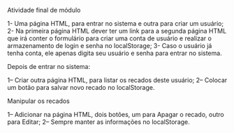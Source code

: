 Atividade final de módulo

1- Uma página HTML, para entrar no sistema e outra para criar um usuário;
2- Na primeira página HTML dever ter um link para a segunda página HTML que irá conter o formulário para criar uma conta de usuário e
realizar o armazenamento de login e senha no localStorage;
3- Caso o usuário já tenha conta, ele apenas digita seu usuário e senha para entrar no sistema.

Depois de entrar no sistema:

1– Criar outra página HTML, para listar os recados deste usuário;
2– Colocar um botão para salvar novo recado no localStorage.

Manipular os recados

1– Adicionar na página HTML, dois botões, um para Apagar o recado, outro para Editar;
2– Sempre manter as informações no localStorage.